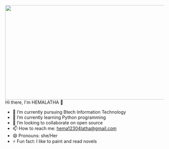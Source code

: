
<div id="header" align="center">
  <img src="https://media.giphy.com/media/L1R1tvI9svkIWwpVYr/giphy.gif" width="900" height="300"/>
</div>
Hi there, I'm HEMALATHA 👋 

- 🔭 I’m currently pursuing Btech Information Technology
- 🌱 I’m currently learning Python programming
- 👯 I’m looking to collaborate on open source
- 📫 How to reach me: hema12304latha@gmail.com
- 😄 Pronouns: she/Her
- ⚡ Fun fact: I like to paint and read novels
